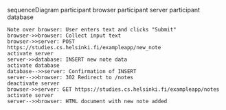 sequenceDiagram
    participant browser
    participant server
    participant database

    Note over browser: User enters text and clicks "Submit"
    browser->>browser: Collect input text
    browser->>server: POST https://studies.cs.helsinki.fi/exampleapp/new_note
    activate server
    server->>database: INSERT new note data
    activate database
    database-->>server: Confirmation of INSERT
    server-->>browser: 302 Redirect to /notes
    deactivate server
    browser->>server: GET https://studies.cs.helsinki.fi/exampleapp/notes
    activate server
    server-->>browser: HTML document with new note added